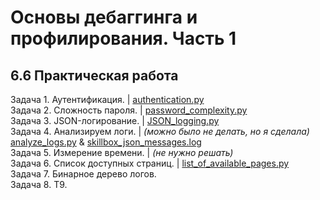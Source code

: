 # Основы дебаггинга и профилирования. Часть 1
## 6.6 Практическая работа

Задача 1. Аутентификация. | [authentication.py](https://github.com/wafflelios/Python-Advanced/blob/main/mod6/authentication.py) <br>
Задача 2. Сложность пароля. | [password_complexity.py](https://github.com/wafflelios/Python-Advanced/blob/main/mod6/password_complexity.py)<br>
Задача 3. JSON-логирование. | [JSON_logging.py](https://github.com/wafflelios/Python-Advanced/blob/main/mod6/JSON_logging.py)<br>
Задача 4. Анализируем логи. | _(можно было не делать, но я сделала)_ [analyze_logs.py](https://github.com/wafflelios/Python-Advanced/blob/main/mod6/analyze_logs.py) & [skillbox_json_messages.log](https://github.com/wafflelios/Python-Advanced/blob/main/mod6/skillbox_json_messages.log)<br>
Задача 5. Измерение времени. | _(не нужно решать)_<br>
Задача 6. Список доступных страниц. | [list_of_available_pages.py](https://github.com/wafflelios/Python-Advanced/blob/main/mod6/list_of_available_pages.py)<br>
Задача 7. Бинарное дерево логов.<br>
Задача 8. Т9.<br>
